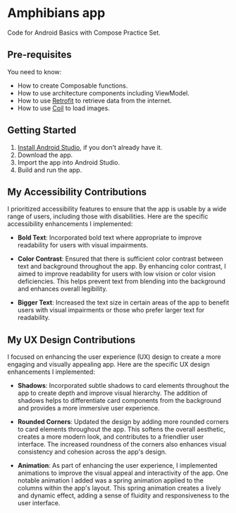 Amphibians app
==================================

Code for Android Basics with Compose Practice Set.

Pre-requisites
--------------

You need to know:
- How to create Composable functions.
- How to use architecture components including ViewModel.
- How to use [Retrofit](https://square.github.io/retrofit/) to retrieve data from the internet.
- How to use [Coil](https://coil-kt.github.io/coil/) to load images.

Getting Started
---------------

1. [Install Android Studio](https://developer.android.com/studio/install.html), if you don't already
   have it.
2. Download the app.
3. Import the app into Android Studio.
4. Build and run the app.

## My Accessibility Contributions

I prioritized accessibility features to ensure that the app is usable by a wide range of users, including those with disabilities. Here are the specific accessibility enhancements I implemented:

- **Bold Text**: Incorporated bold text where appropriate to improve readability for users with visual impairments.

- **Color Contrast**: Ensured that there is sufficient color contrast between text and background throughout the app. By enhancing color contrast, I aimed to improve readability for users with low vision or color vision deficiencies. This helps prevent text from blending into the background and enhances overall legibility.

- **Bigger Text**: Increased the text size in certain areas of the app to benefit users with visual impairments or those who prefer larger text for readability.

 ## My UX Design Contributions

I focused on enhancing the user experience (UX) design to create a more engaging and visually appealing app. Here are the specific UX design enhancements I implemented:

- **Shadows**: Incorporated subtle shadows to card elements throughout the app to create depth and improve visual hierarchy. The addition of shadows helps to differentiate card components from the background and provides a more immersive user experience.

- **Rounded Corners**: Updated the design by adding more rounded corners to card elements throughout the app. This softens the overall aesthetic, creates a more modern look, and contributes to a friendlier user interface. The increased roundness of the corners also enhances visual consistency and cohesion across the app's design.

- **Animation**: As part of enhancing the user experience, I implemented animations to improve the visual appeal and interactivity of the app. One notable animation I added was a spring animation applied to the columns within the app's layout. This spring animation creates a lively and dynamic effect, adding a sense of fluidity and responsiveness to the user interface. 
